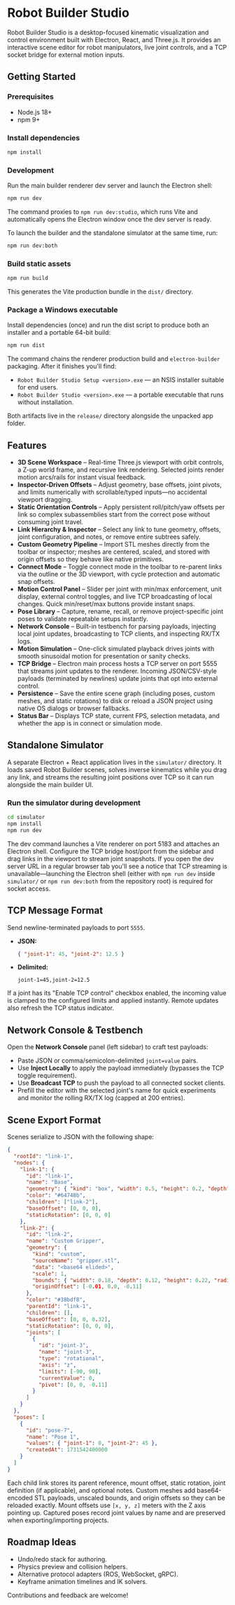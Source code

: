 # Robot Builder Studio

Robot Builder Studio is a desktop-focused kinematic visualization and control environment built with Electron, React, and Three.js. It provides an interactive scene editor for robot manipulators, live joint controls, and a TCP socket bridge for external motion inputs.

## Getting Started

### Prerequisites

- Node.js 18+
- npm 9+

### Install dependencies

```bash
npm install
```

### Development

Run the main builder renderer dev server and launch the Electron shell:

```bash
npm run dev
```

The command proxies to `npm run dev:studio`, which runs Vite and automatically opens the Electron window once the dev server is ready.

To launch the builder and the standalone simulator at the same time, run:

```bash
npm run dev:both
```

### Build static assets

```bash
npm run build
```

This generates the Vite production bundle in the `dist/` directory.

### Package a Windows executable

Install dependencies (once) and run the dist script to produce both an installer and a portable 64-bit build:

```bash
npm run dist
```

The command chains the renderer production build and `electron-builder` packaging. After it finishes you'll find:

- `Robot Builder Studio Setup <version>.exe` — an NSIS installer suitable for end users.
- `Robot Builder Studio <version>.exe` — a portable executable that runs without installation.

Both artifacts live in the `release/` directory alongside the unpacked app folder.

## Features

- **3D Scene Workspace** – Real-time Three.js viewport with orbit controls, a Z-up world frame, and recursive link rendering. Selected joints render motion arcs/rails for instant visual feedback.
- **Inspector-Driven Offsets** – Adjust geometry, base offsets, joint pivots, and limits numerically with scrollable/typed inputs—no accidental viewport dragging.
- **Static Orientation Controls** – Apply persistent roll/pitch/yaw offsets per link so complex subassemblies start from the correct pose without consuming joint travel.
- **Link Hierarchy & Inspector** – Select any link to tune geometry, offsets, joint configuration, and notes, or remove entire subtrees safely.
- **Custom Geometry Pipeline** – Import STL meshes directly from the toolbar or inspector; meshes are centered, scaled, and stored with origin offsets so they behave like native primitives.
- **Connect Mode** – Toggle connect mode in the toolbar to re-parent links via the outline or the 3D viewport, with cycle protection and automatic snap offsets.
- **Motion Control Panel** – Slider per joint with min/max enforcement, unit display, external control toggles, and live TCP broadcasting of local changes. Quick min/reset/max buttons provide instant snaps.
- **Pose Library** – Capture, rename, recall, or remove project-specific joint poses to validate repeatable setups instantly.
- **Network Console** – Built-in testbench for parsing payloads, injecting local joint updates, broadcasting to TCP clients, and inspecting RX/TX logs.
- **Motion Simulation** – One-click simulated playback drives joints with smooth sinusoidal motion for presentation or sanity checks.
- **TCP Bridge** – Electron main process hosts a TCP server on port 5555 that streams joint updates to the renderer. Incoming JSON/CSV-style payloads (terminated by newlines) update joints that opt into external control.
- **Persistence** – Save the entire scene graph (including poses, custom meshes, and static rotations) to disk or reload a JSON project using native OS dialogs or browser fallbacks.
- **Status Bar** – Displays TCP state, current FPS, selection metadata, and whether the app is in connect or simulation mode.

## Standalone Simulator

A separate Electron + React application lives in the `simulator/` directory. It loads saved Robot Builder scenes, solves inverse kinematics while you drag any link, and streams the resulting joint positions over TCP so it can run alongside the main builder UI.

### Run the simulator during development

```bash
cd simulator
npm install
npm run dev
```

The dev command launches a Vite renderer on port 5183 and attaches an Electron shell. Configure the TCP bridge host/port from the sidebar and drag links in the viewport to stream joint snapshots. If you open the dev server URL in a regular browser tab you'll see a notice that TCP streaming is unavailable—launching the Electron shell (either with `npm run dev` inside `simulator/` or `npm run dev:both` from the repository root) is required for socket access.

## TCP Message Format

Send newline-terminated payloads to port `5555`.

- **JSON:**
  ```json
  { "joint-1": 45, "joint-2": 12.5 }
  ```
- **Delimited:**
  ```text
  joint-1=45,joint-2=12.5
  ```

If a joint has its "Enable TCP control" checkbox enabled, the incoming value is clamped to the configured limits and applied instantly. Remote updates also refresh the TCP status indicator.

## Network Console & Testbench

Open the **Network Console** panel (left sidebar) to craft test payloads:

- Paste JSON or comma/semicolon-delimited `joint=value` pairs.
- Use **Inject Locally** to apply the payload immediately (bypasses the TCP toggle requirement).
- Use **Broadcast TCP** to push the payload to all connected socket clients.
- Prefill the editor with the selected joint's name for quick experiments and monitor the rolling RX/TX log (capped at 200 entries).

## Scene Export Format

Scenes serialize to JSON with the following shape:

```json
{
  "rootId": "link-1",
  "nodes": {
    "link-1": {
      "id": "link-1",
      "name": "Base",
      "geometry": { "kind": "box", "width": 0.5, "height": 0.2, "depth": 0.5 },
      "color": "#64748b",
      "children": ["link-2"],
      "baseOffset": [0, 0, 0],
      "staticRotation": [0, 0, 0]
    },
    "link-2": {
      "id": "link-2",
      "name": "Custom Gripper",
      "geometry": {
        "kind": "custom",
        "sourceName": "gripper.stl",
        "data": "<base64 elided>",
        "scale": 1,
        "bounds": { "width": 0.18, "depth": 0.12, "height": 0.22, "radial": 0.09 },
        "originOffset": [-0.01, 0.0, -0.11]
      },
      "color": "#38bdf8",
      "parentId": "link-1",
      "children": [],
      "baseOffset": [0, 0, 0.32],
      "staticRotation": [0, 0, 0],
      "joints": [
        {
          "id": "joint-3",
          "name": "joint-3",
          "type": "rotational",
          "axis": "z",
          "limits": [-90, 90],
          "currentValue": 0,
          "pivot": [0, 0, -0.11]
        }
      ]
    }
  },
  "poses": [
    {
      "id": "pose-7",
      "name": "Pose 1",
      "values": { "joint-1": 0, "joint-2": 45 },
      "createdAt": 1731542400000
    }
  ]
}
```

Each child link stores its parent reference, mount offset, static rotation, joint definition (if applicable), and optional notes. Custom meshes add base64-encoded STL payloads, unscaled bounds, and origin offsets so they can be reloaded exactly. Mount offsets use `[x, y, z]` meters with the Z axis pointing up. Captured poses record joint values by name and are preserved when exporting/importing projects.

## Roadmap Ideas

- Undo/redo stack for authoring.
- Physics preview and collision helpers.
- Alternative protocol adapters (ROS, WebSocket, gRPC).
- Keyframe animation timelines and IK solvers.

Contributions and feedback are welcome!
